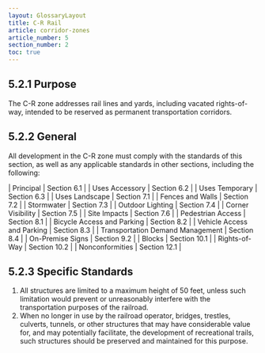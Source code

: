 ```yaml
---
layout: GlossaryLayout
title: C-R Rail
article: corridor-zones
article_number: 5
section_number: 2
toc: true
---
```


## 5.2.1 Purpose

The C-R zone addresses rail lines and yards, including vacated rights-of-way, intended to be reserved as permanent transportation corridors.

## 5.2.2 General

All development in the C-R zone must comply with the standards of this section, as well as any applicable standards in other sections, including the following:

| Principal | Section 6.1 |
| Uses Accessory | Section 6.2 |
| Uses Temporary | Section 6.3 |
| Uses Landscape | Section 7.1 |
| Fences and Walls | Section 7.2 |
| Stormwater | Section 7.3 |
| Outdoor Lighting | Section 7.4 |
| Corner Visibility | Section 7.5 |
| Site Impacts | Section 7.6 |
| Pedestrian Access | Section 8.1 |
| Bicycle Access and Parking | Section 8.2 |
| Vehicle Access and Parking | Section 8.3 |
| Transportation Demand Management | Section 8.4 |
| On-Premise Signs | Section 9.2 |
| Blocks | Section 10.1 |
| Rights-of-Way | Section 10.2 |
| Nonconformities | Section 12.1 |

## 5.2.3 Specific Standards

1. All structures are limited to a maximum height of 50 feet, unless such limitation would prevent or unreasonably interfere with the transportation purposes of the railroad.
2. When no longer in use by the railroad operator, bridges, trestles, culverts, tunnels, or other structures that may have considerable value for, and may potentially facilitate, the development of recreational trails, such structures should be preserved and maintained for this purpose.
